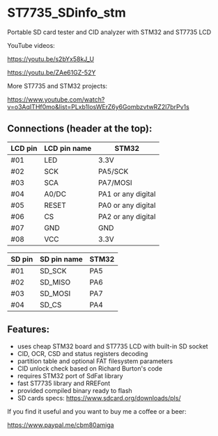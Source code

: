 # ST7735_SDinfo_stm
Portable  SD card tester and CID analyzer with STM32 and ST7735 LCD

YouTube videos:

https://youtu.be/s2bYx58kJ_U

https://youtu.be/ZAe61GZ-52Y

More ST7735 and STM32 projects:

https://www.youtube.com/watch?v=o3AqITHf0mo&list=PLxb1losWErZ6y6GombzvtwRZ2l7brPv1s


## Connections (header at the top):

|LCD pin|LCD pin name|STM32|
|--|--|--|
 |#01| LED| 3.3V|
 |#02| SCK |PA5/SCK|
 |#03| SCA |PA7/MOSI|
 |#04| A0/DC|PA1 or any digital
 |#05| RESET|PA0 or any digital|
 |#06| CS|PA2 or any digital|
 |#07| GND | GND|
 |#08| VCC | 3.3V|

|SD pin|SD pin name|STM32|
|--|--|--|
|#01| SD_SCK| PA5|
|#02| SD_MISO |PA6|
|#03| SD_MOSI |PA7|
|#04| SD_CS |PA4|

## Features:
- uses cheap STM32 board and ST7735 LCD with built-in SD socket
- CID, OCR, CSD and status registers decoding
- partition table and optional FAT filesystem parameters
- CID unlock check based on Richard Burton's code
- requires STM32 port of SdFat library
- fast ST7735 library and RREFont
- provided compiled binary ready to flash
- SD cards specs: https://www.sdcard.org/downloads/pls/

If you find it useful and you want to buy me a coffee or a beer:

https://www.paypal.me/cbm80amiga

